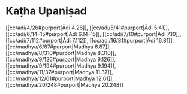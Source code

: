# Kaṭha Upaniṣad

[[cc/adi/4/26#purport|Ādi 4.26]], [[cc/adi/5/41#purport|Ādi 5.41]], [[cc/adi/6/14–15#purport|Ādi 6.14–15]], [[cc/adi/7/10#purport|Ādi 7.10]], [[cc/adi/7/112#purport|Ādi 7.112]], [[cc/adi/16/81#purport|Ādi 16.81]], [[cc/madhya/6/87#purport|Madhya 6.87]], [[cc/madhya/8/310#purport|Madhya 8.310]], [[cc/madhya/9/126#purport|Madhya 9.126]], [[cc/madhya/9/194#purport|Madhya 9.194]], [[cc/madhya/11/37#purport|Madhya 11.37]], [[cc/madhya/12/61#purport|Madhya 12.61]], [[cc/madhya/20/248#purport|Madhya 20.248]]

